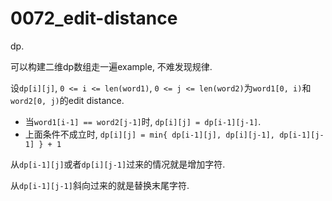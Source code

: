# 0072_edit-distance

dp.

可以构建二维dp数组走一遍example, 不难发现规律.

设`dp[i][j]`, `0 <= i <= len(word1)`, `0 <= j <= len(word2)`为`word1[0, i)`和`word2[0, j)`的edit distance.

- 当`word1[i-1] == word2[j-1]`时, `dp[i][j] = dp[i-1][j-1]`.
- 上面条件不成立时, `dp[i][j] = min{ dp[i-1][j], dp[i][j-1], dp[i-1][j-1] } + 1`

从`dp[i-1][j]`或者`dp[i][j-1]`过来的情况就是增加字符.

从`dp[i-1][j-1]`斜向过来的就是替换末尾字符.
